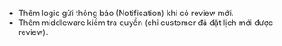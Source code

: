 - Thêm logic gửi thông báo (Notification) khi có review mới.
- Thêm middleware kiểm tra quyền (chỉ customer đã đặt lịch mới được review).